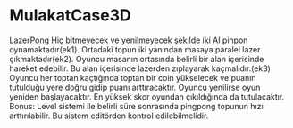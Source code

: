 # MulakatCase3D
LazerPong Hiç bitmeyecek ve yenilmeyecek şekilde iki AI pinpon oynamaktadır(ek1). Ortadaki topun iki yanından masaya paralel lazer çıkmaktadır(ek2).
Oyuncu masanın ortasında belirli bir alan içerisinde hareket edebilir. Bu alan içerisinde lazerden zıplayarak kaçmalıdır.(ek3)
Oyuncu her toptan kaçtığında toptan bir coin yükselecek ve puanın tutulduğu yere doğru gidip puanı arttıracaktır.
Oyuncu yenilirse oyun yeniden başlayacaktır. En yüksek skor oyundan çıkıldığında da tutulacaktır.
Bonus: Level sistemi ile belirli süre sonrasında pingpong topunun hızı arttırılabilir. Bu sistem editörden kontrol edilebilmelidir.

